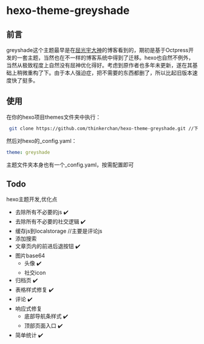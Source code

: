 # hexo-theme-greyshade
## 前言
greyshade这个主题最早是在[屈光宇大神](https://imququ.com/)的博客看到的，期初是基于Octpress开发的一套主题，当然也在不一样的博客系统中得到了迁移。hexo也自然不例外，当然从极致程度上自然没有屈神优化得好。考虑到原作者也多年未更新，遂在其基础上稍微重构了下。由于本人强迫症，把不需要的东西都删了，所以比起旧版本速度快了挺多。
## 使用
在你的hexo项目themes文件夹中执行：
```bash
 git clone https://github.com/thinkerchan/hexo-theme-greyshade.git //下载好之后将文件夹名字改成greyshade
```

然后对hexo的_config.yaml：
```yaml
theme: greyshade 
```

主题文件夹本身也有一个_config.yaml，按需配置即可

## Todo
hexo主题开发,优化点
* 去除所有不必要的js ✔️
* 去除所有不必要的社交逻辑 ✔️
* 缓存js到localstorage //主要是评论js
* 添加搜索
* 文章页内的前进后退按钮 ✔️
* 图片base64
    * 头像 ✔️
    * 社交icon 
* 归档页 ✔️
* 表格样式修复 ✔️
* 评论 ✔️
* 响应式修复
    * 底部导航条样式 ✔️
    * 顶部页面入口 ✔️
* 简单统计 ✔️